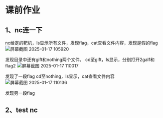 # 课前作业
## 1、nc连一下
nc给定的靶机，ls显示所有文件，发现flag，cat查看文件内容，发现是假的flag
![屏幕截图 2025-01-17 105920](https://github.com/user-attachments/assets/51ade96c-a5ce-4a2e-8d29-305fb25f2381)

发现目录中还有gift和nothing两个文件，
cd至gift，ls显示，分别打开2galf和flag2
![屏幕截图 2025-01-17 110017](https://github.com/user-attachments/assets/60565983-680f-4447-bc04-f83bef47bc65)

发现了一段flag
cd至nothing，ls显示，cat查看文件内容
![屏幕截图 2025-01-17 110136](https://github.com/user-attachments/assets/3f347737-c364-4c02-b152-5d253b08d253)

发现另一段flag
## 2、test nc
